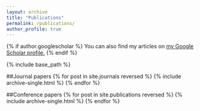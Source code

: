 ```yaml
---
layout: archive
title: "Publications"
permalink: /publications/
author_profile: true
---
```


{% if author.googlescholar %}
  You can also find my articles on <u><a href="{{author.googlescholar}}">my Google Scholar profile</a>.</u>
{% endif %}

{% include base_path %}

##Journal papers
{% for post in site.journals reversed %}
  {% include archive-single.html %}
{% endfor %}

##Conference papers
{% for post in site.publications reversed %}
  {% include archive-single.html %}
{% endfor %}
